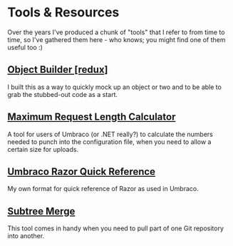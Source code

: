 Tools & Resources
=================

Over the years I've produced a chunk of "tools" that I refer
to from time to time, so I've gathered them here - who knows;
you might find one of them useful too :)

## [Object Builder [redux]][OBJRDX]

I built this as a way to quickly mock up an object or two
and to be able to grab the stubbed-out code as a start.

[OBJRDX]: /resources/objredux/


## [Maximum Request Length Calculator][MAXLEN]

A tool for users of Umbraco (or .NET really?) to calculate the
numbers needed to punch into the configuration file, when you
need to allow a certain size for uploads.

[MAXLEN]: /resources/umbraco/maxrequestlength/


## [Umbraco Razor Quick Reference][RAZREF]

My own format for quick reference of Razor as used in Umbraco.

[RAZREF]: /resources/umbraco/razor-reference/


[Subtree Merge][SUBMERGE]
-------------------------

This tool comes in handy when you need to pull part of one Git
repository into another.

[SUBMERGE]: /resources/subtree-merge/


<data data-slug="resources"></data>
